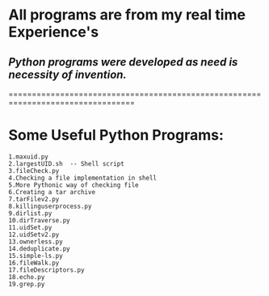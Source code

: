 # All programs are from my real time Experience's
## *Python programs were developed as need is necessity of invention.* 

=================================================================================

# Some Useful Python Programs:
```
1.maxuid.py 
2.largestUID.sh  -- Shell script
3.fileCheck.py
4.Checking a file implementation in shell 
5.More Pythonic way of checking file  
6.Creating a tar archive
7.tarFilev2.py 
8.killinguserprocess.py 
9.dirlist.py
10.dirTraverse.py 
11.uidSet.py
12.uidSetv2.py
13.ownerless.py
14.deduplicate.py
15.simple-ls.py
16.fileWalk.py
17.fileDescriptors.py
18.echo.py
19.grep.py
``` 
